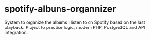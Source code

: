 # spotify-albuns-organnizer
System to organize the albums I listen to on Spotify based on the last playback. Project to practice logic, modern PHP, PostgreSQL and API integration.
